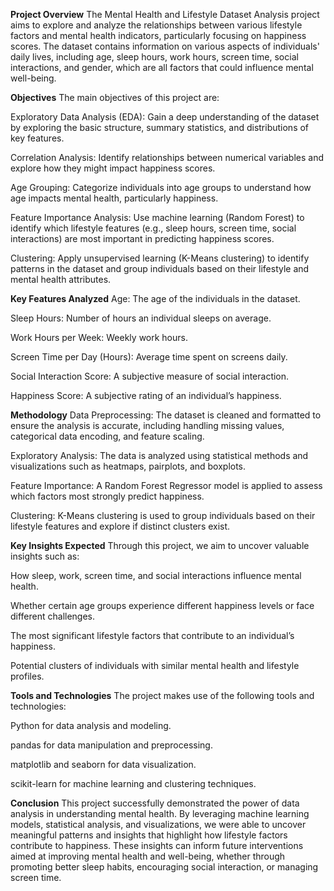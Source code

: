 **Project Overview**
The Mental Health and Lifestyle Dataset Analysis project aims to explore and analyze the relationships between various lifestyle factors and mental health indicators, particularly focusing on happiness scores. The dataset contains information on various aspects of individuals' daily lives, including age, sleep hours, work hours, screen time, social interactions, and gender, which are all factors that could influence mental well-being.

**Objectives**
The main objectives of this project are:

Exploratory Data Analysis (EDA): Gain a deep understanding of the dataset by exploring the basic structure, summary statistics, and distributions of key features.

Correlation Analysis: Identify relationships between numerical variables and explore how they might impact happiness scores.

Age Grouping: Categorize individuals into age groups to understand how age impacts mental health, particularly happiness.

Feature Importance Analysis: Use machine learning (Random Forest) to identify which lifestyle features (e.g., sleep hours, screen time, social interactions) are most important in predicting happiness scores.

Clustering: Apply unsupervised learning (K-Means clustering) to identify patterns in the dataset and group individuals based on their lifestyle and mental health attributes.

**Key Features Analyzed**
Age: The age of the individuals in the dataset.

Sleep Hours: Number of hours an individual sleeps on average.

Work Hours per Week: Weekly work hours.

Screen Time per Day (Hours): Average time spent on screens daily.

Social Interaction Score: A subjective measure of social interaction.

Happiness Score: A subjective rating of an individual’s happiness.

**Methodology**
Data Preprocessing: The dataset is cleaned and formatted to ensure the analysis is accurate, including handling missing values, categorical data encoding, and feature scaling.

Exploratory Analysis: The data is analyzed using statistical methods and visualizations such as heatmaps, pairplots, and boxplots.

Feature Importance: A Random Forest Regressor model is applied to assess which factors most strongly predict happiness.

Clustering: K-Means clustering is used to group individuals based on their lifestyle features and explore if distinct clusters exist.

**Key Insights Expected**
Through this project, we aim to uncover valuable insights such as:

How sleep, work, screen time, and social interactions influence mental health.

Whether certain age groups experience different happiness levels or face different challenges.

The most significant lifestyle factors that contribute to an individual’s happiness.

Potential clusters of individuals with similar mental health and lifestyle profiles.

**Tools and Technologies**
The project makes use of the following tools and technologies:

Python for data analysis and modeling.

pandas for data manipulation and preprocessing.

matplotlib and seaborn for data visualization.

scikit-learn for machine learning and clustering techniques.



**Conclusion**
This project successfully demonstrated the power of data analysis in understanding mental health. By leveraging machine learning models, statistical analysis, and visualizations, we were able to uncover meaningful patterns and insights that highlight how lifestyle factors contribute to happiness. These insights can inform future interventions aimed at improving mental health and well-being, whether through promoting better sleep habits, encouraging social interaction, or managing screen time.
